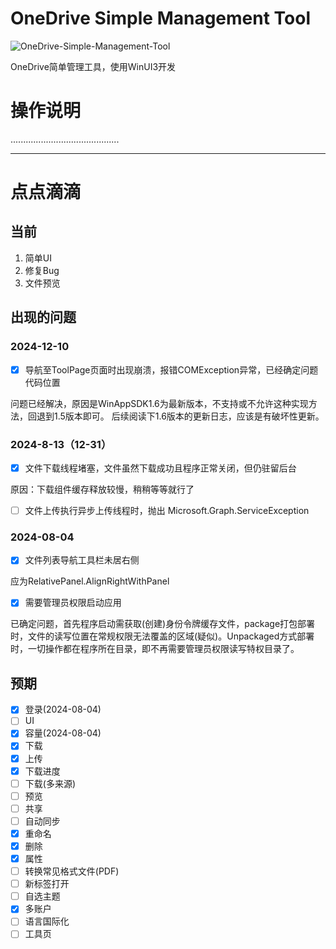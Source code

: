 # OneDrive Simple Management Tool

![OneDrive-Simple-Management-Tool](https://socialify.git.ci/BSGZ123/OneDrive-Simple-Management-Tool/image?language=1&name=1&owner=1&theme=Light)

OneDrive简单管理工具，使用WinUI3开发

# 操作说明
...........................................


********


# 点点滴滴

## 当前
1. 简单UI
2. 修复Bug
3. 文件预览 



## 出现的问题

### 2024-12-10
- [X] 导航至ToolPage页面时出现崩溃，报错COMException异常，已经确定问题代码位置

问题已经解决，原因是WinAppSDK1.6为最新版本，不支持或不允许这种实现方法，回退到1.5版本即可。
后续阅读下1.6版本的更新日志，应该是有破坏性更新。

### 2024-8-13（12-31）
- [X] 文件下载线程堵塞，文件虽然下载成功且程序正常关闭，但仍驻留后台

原因：下载组件缓存释放较慢，稍稍等等就行了

- [ ] 文件上传执行异步上传线程时，抛出 Microsoft.Graph.ServiceException


### 2024-08-04
- [X] 文件列表导航工具栏未居右侧

应为RelativePanel.AlignRightWithPanel

- [X] 需要管理员权限启动应用

已确定问题，首先程序启动需获取(创建)身份令牌缓存文件，package打包部署时，文件的读写位置在常规权限无法覆盖的区域(疑似)。Unpackaged方式部署时，一切操作都在程序所在目录，即不再需要管理员权限读写特权目录了。

## 预期
- [X] 登录(2024-08-04)
- [ ] UI
- [X] 容量(2024-08-04)
- [X] 下载
- [X] 上传
- [X] 下载进度
- [ ] 下载(多来源)
- [ ] 预览
- [ ] 共享
- [ ] 自动同步
- [X] 重命名
- [X] 删除
- [X] 属性
- [ ] 转换常见格式文件(PDF)
- [ ] 新标签打开
- [ ] 自选主题
- [X] 多账户
- [ ] 语言国际化
- [ ] 工具页 
